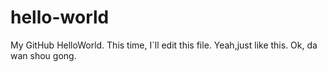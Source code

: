# hello-world
My GitHub HelloWorld.
This time, I`ll edit this file.
Yeah,just like this.
Ok, da wan shou gong.
